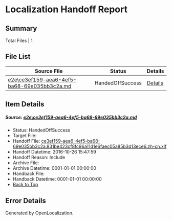 # <a name='report-top'></a> Localization Handoff Report

## Summary
 Total Files | 1

## File List
 Source File | Status | Details 
 ----------- | ------ | ------- 
 [e2e\ce3ef159-aea6-4ef5-ba68-69e035bb3c2a.md](https://github.com/OpenLocalizationTestOrg/ol-test0/blob/08fe56e66fe8f5c819f5cc9ef80215411d920cfd/e2e/ce3ef159-aea6-4ef5-ba68-69e035bb3c2a.md) | HandedOffSuccess | [Details](#2d8160a533b45c3ac8d6d182f68b6a6aa2dd7cc34)

## Item Details
##### <a name='2d8160a533b45c3ac8d6d182f68b6a6aa2dd7cc34'></a> Source: [e2e\ce3ef159-aea6-4ef5-ba68-69e035bb3c2a.md](https://github.com/OpenLocalizationTestOrg/ol-test0/blob/08fe56e66fe8f5c819f5cc9ef80215411d920cfd/e2e/ce3ef159-aea6-4ef5-ba68-69e035bb3c2a.md)
* Status: HandedOffSuccess
* Target File: 
* Handoff File: [ce3ef159-aea6-4ef5-ba68-69e035bb3c2a.831be423cf8fc96a11d1e6faec05a85b3d13ece6.zh-cn.xlf](https://github.com/OpenLocalizationTestOrg/ol-test0-handoff/blob/be3974da8596003b733abba5be59802f7aa31dcd/ol-handoff/OpenLocalizationTestOrg/ol-test0-zhcn/shujia/ht/ce3ef159-aea6-4ef5-ba68-69e035bb3c2a.831be423cf8fc96a11d1e6faec05a85b3d13ece6.zh-cn.xlf)
* Handoff Datetime: 2016-10-26 15:47:59
* Handoff Reason: Include
* Archive File: 
* Archive Datetime: 0001-01-01 00:00:00
* Handback File: 
* Handback Datetime: 0001-01-01 00:00:00
* [Back to Top](#report-top)


## Error Details

Generated by OpenLocalization.
